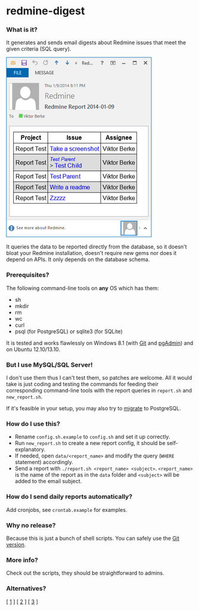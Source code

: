 # redmine-digest


### What is it?

It generates and sends email digests about Redmine issues that meet the given criteria (SQL query).

<img src="screenshot.png" />

It queries the data to be reported directly from the database, so it doesn't bloat your Redmine installation, doesn't require new gems nor does it depend on APIs. It only depends on the database schema.


### Prerequisites?

The following command-line tools on **any** OS which has them:

 * sh
 * mkdir
 * rm
 * wc
 * curl
 * psql (for PostgreSQL) or sqlite3 (for SQLite)

It is tested and works flawlessly on Windows 8.1 (with [Git](http://code.google.com/p/msysgit/downloads/list?q=full+installer+official+git) and [pgAdmin](http://www.pgadmin.org/download/windows.php)) and on Ubuntu 12.10/13.10.


### But I use MySQL/SQL Server!

I don't use them thus I can't test them, so patches are welcome. All it would take is just coding and testing the commands for feeding their corresponding command-line tools with the report queries in `report.sh` and `new_report.sh`.

If it's feasible in your setup, you may also try to [migrate](http://vault-tec.info/post/68670739052/installing-migrating-upgrading-redmine-with-ldap-o) to PostgreSQL.


### How do I use this?

 * Rename `config.sh.example` to `config.sh` and set it up correctly.
 * Run `new_report.sh` to create a new report config, it should be self-explanatory.
 * If needed, open `data/<report_name>` and modify the query (`WHERE` statement) accordingly.
 * Send a report with `./report.sh <report_name> <subject>`. `<report_name>` is the name of the report as in the `data` folder and `<subject>` will be added to the email subject.


### How do I send daily reports automatically?

Add cronjobs, see `crontab.example` for examples.


### Why no release?

Because this is just a bunch of shell scripts. You can safely use the [Git version](https://github.com/bviktor/redmine-digest/archive/master.zip).


### More info?

Check out the scripts, they should be straightforward to admins.


### Alternatives?

[ [1](https://gist.github.com/takus/4177475) ] [ [2](http://www.redmine.org/plugins/digest) ] [ [3](https://github.com/drewkeller/redmine_digest) ]
